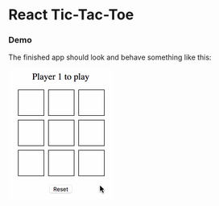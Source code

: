 React Tic-Tac-Toe
==================


### Demo

The finished app should look and behave something like this:

![](./demo.gif)
